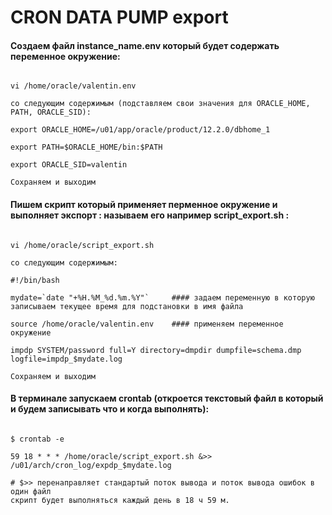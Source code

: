 # CRON DATA PUMP export

#### Создаем файл instance_name.env который будет содержать переменное окружение:
```

vi /home/oracle/valentin.env

со следующим содержимым (подставляем свои значения для ORACLE_HOME, PATH, ORACLE_SID):

export ORACLE_HOME=/u01/app/oracle/product/12.2.0/dbhome_1

export PATH=$ORACLE_HOME/bin:$PATH

export ORACLE_SID=valentin

Сохраняем и выходим
```

#### Пишем скрипт который применяет перменное окружение и выполняет экспорт : называем его например script_export.sh :
```

vi /home/oracle/script_export.sh

со следующим содержимым:

#!/bin/bash

mydate=`date "+%H.%M_%d.%m.%Y"`     #### задаем переменную в которую записываем текущее время для подстановки в имя файла

source /home/oracle/valentin.env    #### применяем переменное окружение

impdp SYSTEM/password full=Y directory=dmpdir dumpfile=schema.dmp logfile=impdp_$mydate.log

Сохраняем и выходим
```

#### В терминале запускаем crontab (откроется текстовый файл в который и будем записывать что и когда выполнять):
```

$ crontab -e

59 18 * * * /home/oracle/script_export.sh &>> /u01/arch/cron_log/expdp_$mydate.log

# $>> перенаправляет стандартый поток вывода и поток вывода ошибок в один файл
скрипт будет выполняться каждый день в 18 ч 59 м.
```
